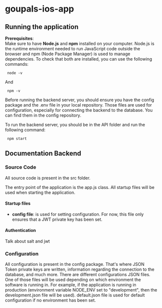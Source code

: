 # goupals-ios-app

## Running the application

**Prerequisites**:
<br /> 
Make sure to have **Node.js** and **npm** installed on your computer. Node.js is the runtime environment needed to run JavaScript code outside the browser and npm (Node Package Manager) is used to manage dependencies.
To check that both are installed, you can use the following commands:
   ```
    node -v
   ```
And 
   ```
    npm -v
   ```

Before running the backend server, you should ensure you have the config package and the .env file in your local repository. Those files are used for configuration, especially for connecting the backend to the database. You can find them in the config repository. 

To run the backend server, you should be in the API folder and run the following command:
   ```
    npm start
   ```

## Documentation Backend

### Source Code

All source code is present in the src folder. <br /> 

The entry point of the application is the app.js class. All startup files will be used when starting the application. 

#### Startup files

- **config file**: is used for setting configuration. For now, this file only ensures that a JWT private key has been set.


#### Authentication

Talk about salt and jwt
### Configuration

All configuration is present in the config package. That's where JSON Token private keys are written, information regarding the connection to the database, and much more. There are different configurations JSON files. One of those files will be used depending on which environment the software is running in. For example, if the application is running in production (environment variable NODE_ENV set to "development", then the development.json file will be used). default.json file is used for default configuration if no environment has been set.

